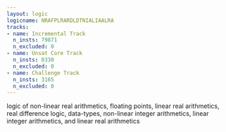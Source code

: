 ```yaml
---
layout: logic
logicname: NRAFPLRARDLDTNIALIAALRA
tracks:
- name: Incremental Track
  n_insts: 79871
  n_excluded: 0
- name: Unsat Core Track
  n_insts: 8330
  n_excluded: 0
- name: Challenge Track
  n_insts: 3165
  n_excluded: 0
---
```

logic of non-linear real arithmetics, floating points, linear real arithmetics, real difference logic, data-types, non-linear integer arithmetics, linear integer arithmetics, and linear real arithmetics